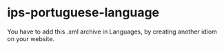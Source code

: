 # ips-portuguese-language
You have to add this .xml archive in Languages, by creating another idiom on your website.
